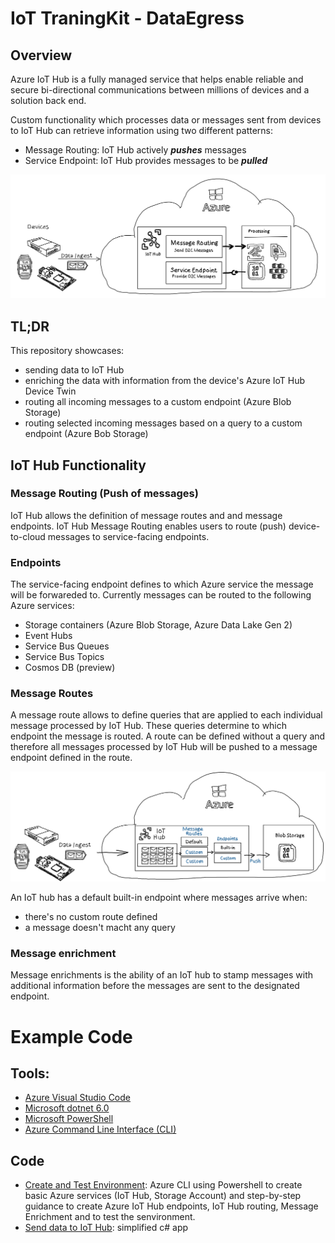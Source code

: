 # IoT TraningKit - DataEgress
## Overview
Azure IoT Hub is a fully managed service that helps enable reliable and secure bi-directional communications between millions of devices and a solution back end.

Custom functionality which processes data or messages sent from devices to IoT Hub can retrieve information using two different patterns:
* Message Routing: IoT Hub actively ***pushes*** messages
* Service Endpoint: IoT Hub provides messages to be ***pulled***

![](./img/DateEgressOverview.png)  

## TL;DR
This repository showcases: 
- sending data to IoT Hub
- enriching the data with information from the device's Azure IoT Hub Device Twin
- routing all incoming messages to a custom endpoint (Azure Blob Storage)
- routing selected incoming messages based on a query to a custom endpoint (Azure Bob Storage)

## IoT Hub Functionality
### Message Routing (Push of messages)

IoT Hub allows the definition of message routes and and message endpoints. IoT Hub Message Routing enables users to route (push) device-to-cloud messages to service-facing endpoints. 

### Endpoints
The service-facing endpoint defines to which Azure service the message will be forwareded to. Currently messages can be routed to the following Azure services: 
- Storage containers (Azure Blob Storage, Azure Data Lake Gen 2)
- Event Hubs
- Service Bus Queues
- Service Bus Topics
- Cosmos DB (preview)

### Message Routes
A message route allows to define queries that are applied to each individual message processed by IoT Hub. These queries determine to which endpoint the message is routed. A route can be defined without a query and therefore all messages processed by IoT Hub will be pushed to a message endpoint defined in the route.   

![](./img/RoutingPrinciple.png)  

An IoT hub has a default built-in endpoint where messages arrive when: 
- there's no custom route defined
- a message doesn't macht any query

### Message enrichment
Message enrichments is the ability of an IoT hub to stamp messages with additional information before the messages are sent to the designated endpoint. 

# Example Code
## Tools: 
- [Azure Visual Studio Code](https://azure.microsoft.com/en-us/products/visual-studio-code/)
- [Microsoft dotnet 6.0](https://dotnet.microsoft.com/en-us/download/dotnet/6.0)
- [Microsoft PowerShell](https://learn.microsoft.com/en-us/shows/it-ops-talk/how-to-install-powershell-7)
- [Azure Command Line Interface (CLI)](https://learn.microsoft.com/en-us/cli/azure/install-azure-cli)

## Code
- [Create and Test Environment](./CLI/): Azure CLI using Powershell to create basic Azure services (IoT Hub, Storage Account) and step-by-step guidance to create Azure IoT Hub endpoints, IoT Hub routing, Message Enrichment and to test the senvironment.
- [Send data to IoT Hub](./src/DataIngest-DeviceSimulator/): simplified c# app
